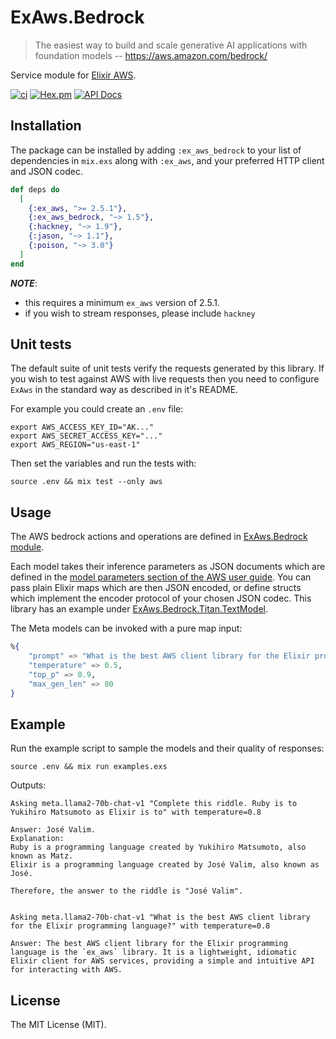 # ExAws.Bedrock

> The easiest way to build and scale generative AI applications with foundation models
> -- https://aws.amazon.com/bedrock/


Service module for [Elixir AWS](https://github.com/ex-aws/ex_aws).


[![ci](https://github.com/devstopfix/ex_aws_bedrock/actions/workflows/ci.yml/badge.svg)](https://github.com/devstopfix/ex_aws_bedrock/actions/workflows/ci.yml)
[![Hex.pm](https://img.shields.io/hexpm/v/ex_aws_bedrock.svg?style=flat-square)](https://hex.pm/packages/ex_aws_bedrock)
[![API Docs](https://img.shields.io/badge/api-docs-MediumOrange.svg?style=flat)](https://hexdocs.pm/ex_aws_bedrock/ExAws.Bedrock.html)

## Installation

The package can be installed by adding `:ex_aws_bedrock` to your list of dependencies in `mix.exs`
along with `:ex_aws`, and your preferred HTTP client and JSON codec.

```elixir
def deps do
  [
    {:ex_aws, ">= 2.5.1"},
    {:ex_aws_bedrock, "~> 1.5"},
    {:hackney, "~> 1.9"},
    {:jason, "~> 1.1"},
    {:poison, "~> 3.0"}
  ]
end
```

***NOTE***:

* this requires a minimum `ex_aws` version of 2.5.1.
* if you wish to stream responses, please include `hackney`

## Unit tests

The default suite of unit tests verify the requests generated by this library. 
If you wish to test against AWS with live requests then you need to 
configure `ExAws` in the standard way as described in it's README.

For example you could create an `.env` file:

    export AWS_ACCESS_KEY_ID="AK..."
    export AWS_SECRET_ACCESS_KEY="..."
    export AWS_REGION="us-east-1"
    
Then set the variables and run the tests with:

    source .env && mix test --only aws

## Usage

The AWS bedrock actions and operations are defined in [ExAws.Bedrock module][mod].

Each model takes their inference parameters as JSON documents which are defined 
in the [model parameters section of the AWS user guide][models]. You can pass 
plain Elixir maps which are then JSON encoded, or define structs which implement
the encoder protocol of your chosen JSON codec. This library has an example
under [ExAws.Bedrock.Titan.TextModel](lib/ex_aws/bedrock/titan/text_model.ex).

The Meta models can be invoked with a pure map input:

```elixir
%{
    "prompt" => "What is the best AWS client library for the Elixir programming language?",
    "temperature" => 0.5,
    "top_p" => 0.9,
    "max_gen_len" => 80
}
```

## Example

Run the example script to sample the models and their quality of responses:

    source .env && mix run examples.exs    

Outputs:

    Asking meta.llama2-70b-chat-v1 "Complete this riddle. Ruby is to Yukihiro Matsumoto as Elixir is to" with temperature=0.8

    Answer: José Valim.
    Explanation:
    Ruby is a programming language created by Yukihiro Matsumoto, also known as Matz.
    Elixir is a programming language created by José Valim, also known as José.

    Therefore, the answer to the riddle is "José Valim".


    Asking meta.llama2-70b-chat-v1 "What is the best AWS client library for the Elixir programming language?" with temperature=0.8

    Answer: The best AWS client library for the Elixir programming language is the `ex_aws` library. It is a lightweight, idiomatic Elixir client for AWS services, providing a simple and intuitive API for interacting with AWS.

## License

The MIT License (MIT).

[json]: https://hexdocs.pm/jason/Jason.Encoder.html
[mod]: https://hexdocs.pm/ex_aws_bedrock/ExAws.Bedrock.html
[models]: https://docs.aws.amazon.com/bedrock/latest/userguide/model-parameters.html
